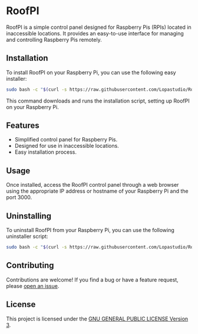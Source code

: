 # RoofPI

RoofPI is a simple control panel designed for Raspberry Pis (RPIs) located in inaccessible locations. It provides an easy-to-use interface for managing and controlling Raspberry Pis remotely.

## Installation

To install RoofPI on your Raspberry Pi, you can use the following easy installer:

```bash
sudo bash -c "$(curl -s https://raw.githubusercontent.com/Lopastudio/RoofPI/main/install.sh?$(date +%s))"
```

This command downloads and runs the installation script, setting up RoofPI on your Raspberry Pi.

## Features

- Simplified control panel for Raspberry Pis.
- Designed for use in inaccessible locations.
- Easy installation process.

## Usage

Once installed, access the RoofPI control panel through a web browser using the appropriate IP address or hostname of your Raspberry Pi and the port 3000.


## Uninstalling

To uninstall RoofPI from your Raspberry Pi, you can use the following uninstaller script:

```bash
sudo bash -c "$(curl -s https://raw.githubusercontent.com/Lopastudio/RoofPI/main/uninstaller.sh?$(date +%s))"
```

## Contributing

Contributions are welcome! If you find a bug or have a feature request, please [open an issue](https://github.com/Lopastudio/RoofPI/issues).

## License

This project is licensed under the [GNU GENERAL PUBLIC LICENSE Version 3](LICENSE).